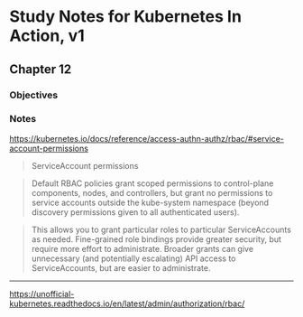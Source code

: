 # Study Notes for Kubernetes In Action, v1
## Chapter 12

### Objectives

### Notes

https://kubernetes.io/docs/reference/access-authn-authz/rbac/#service-account-permissions
> ServiceAccount permissions

> Default RBAC policies grant scoped permissions to control-plane components, nodes, and controllers, but grant no permissions to service accounts outside the kube-system namespace (beyond discovery permissions given to all authenticated users).

> This allows you to grant particular roles to particular ServiceAccounts as needed. Fine-grained role bindings provide greater security, but require more effort to administrate. Broader grants can give unnecessary (and potentially escalating) API access to ServiceAccounts, but are easier to administrate.

---

https://unofficial-kubernetes.readthedocs.io/en/latest/admin/authorization/rbac/
